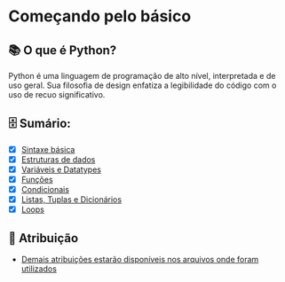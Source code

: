 # Começando pelo básico

## 📚 O que é Python?

Python é uma linguagem de programação de alto nível, interpretada e de uso geral. Sua filosofia de design enfatiza a legibilidade do código com o uso de recuo significativo. 

## 🗄️ Sumário:

- [x] [Sintaxe básica](/Aprendendo_Programacao/Python/basico/01_sintaxe_basica/)
- [x] [Estruturas de dados](/Aprendendo_Programacao/Python/basico/02_estruturas_de_dados/)
- [x] [Variáveis e Datatypes](/Aprendendo_Programacao/Python/basico/03_variaveis_e_datatypes/)
- [x] [Funções](/Aprendendo_Programacao/Python/basico/04_funcoes/)
- [x] [Condicionais](/Aprendendo_Programacao/Python/basico/05_condicionais/)
- [x] [Listas, Tuplas e Dicionários](/Aprendendo_Programacao/Python/basico/06_listas_tuplas_dicionarios/)
- [x] [Loops](/Aprendendo_Programacao/Python/basico/07_loops/)

## 📝 Atribuição

* [Demais atribuições estarão disponíveis nos arquivos onde foram utilizados](#)
